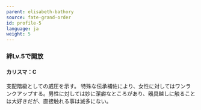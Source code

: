 ```yaml
---
parent: elisabeth-bathory
source: fate-grand-order
id: profile-5
language: ja
weight: 5
---
```


### 絆Lv.5で開放

#### カリスマ：C

支配階級としての威圧を示す。
特殊な伝承補佐により、女性に対してはワンランクアップする。男性に対しては妙に潔癖なところがあり、器具越しに触ることは大好きだが、直接触れる事は滅多にない。
